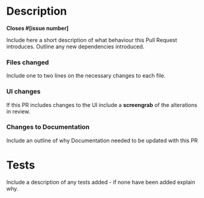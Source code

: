 # Description

**Closes #[issue number]**  

Include here a short description of what behaviour this Pull Request introduces.
Outline any new dependencies introduced.

### Files changed

Include one to two lines on the necessary changes to each file.

### UI changes

If this PR includes changes to the UI include a **screengrab** of the alterations in review.

### Changes to Documentation

Include an outline of why Documentation needed to be updated with this PR

# Tests

Include a description of any tests added - if none have been added explain why.

